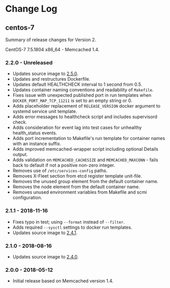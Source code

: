 # Change Log

## centos-7

Summary of release changes for Version 2.

CentOS-7 7.5.1804 x86_64 - Memcached 1.4.

### 2.2.0 - Unreleased

- Updates source image to [2.5.0](https://github.com/jdeathe/centos-ssh/releases/tag/2.5.0).
- Updates and restructures Dockerfile.
- Updates default HEALTHCHECK interval to 1 second from 0.5.
- Updates container naming conventions and readability of `Makefile`.
- Fixes issue with unexpected published port in run templates when `DOCKER_PORT_MAP_TCP_11211` is set to an empty string or 0.
- Adds placeholder replacement of `RELEASE_VERSION` docker argument to systemd service unit template.
- Adds error messages to healthcheck script and includes supervisord check.
- Adds consideration for event lag into test cases for unhealthy health_status events.
- Adds port incrementation to Makefile's run template for container names with an instance suffix.
- Adds improved memcached-wrapper script including optional Details output.
- Adds validation on `MEMCACHED_CACHESIZE` and `MEMCACHED_MAXCONN` - fails back to default if not a positive non-zero integer.
- Removes use of `/etc/services-config` paths.
- Removes X-Fleet section from etcd register template unit-file.
- Removes the unused group element from the default container name.
- Removes the node element from the default container name.
- Removes unused environment variables from Makefile and scmi configuration.

### 2.1.1 - 2018-11-16

- Fixes typo in test; using `--format` instead of `--filter`.
- Adds required `--sysctl` settings to docker run templates.
- Updates source image to [2.4.1](https://github.com/jdeathe/centos-ssh/releases/tag/2.4.1).

### 2.1.0 - 2018-08-16

- Updates source image to [2.4.0](https://github.com/jdeathe/centos-ssh/releases/tag/2.4.0).

### 2.0.0 - 2018-05-12

- Initial release based on Memcached version 1.4.
